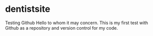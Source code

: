 # dentistsite
Testing Github
Hello to whom it may concern. This is my first test with Github as a repository and version control for my code.

